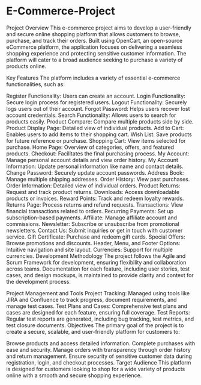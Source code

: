 # E-Commerce-Project

Project Overview
This e-commerce project aims to develop a user-friendly and secure online shopping platform that allows customers to browse, purchase, and track their orders. Built using OpenCart, an open-source eCommerce platform, the application focuses on delivering a seamless shopping experience and protecting sensitive customer information. The platform will cater to a broad audience seeking to purchase a variety of products online.

Key Features
The platform includes a variety of essential e-commerce functionalities, such as:

Register Functionality: Users can create an account.
Login Functionality: Secure login process for registered users.
Logout Functionality: Securely logs users out of their account.
Forgot Password: Helps users recover lost account credentials.
Search Functionality: Allows users to search for products easily.
Product Compare: Compare multiple products side by side.
Product Display Page: Detailed view of individual products.
Add to Cart: Enables users to add items to their shopping cart.
Wish List: Save products for future reference or purchase.
Shopping Cart: View items selected for purchase.
Home Page: Overview of categories, offers, and featured products.
Checkout: Facilitates the final purchasing process.
My Account: Manage personal account details and view order history.
My Account Information: Update personal information like name and contact details.
Change Password: Securely update account passwords.
Address Book: Manage multiple shipping addresses.
Order History: View past purchases.
Order Information: Detailed view of individual orders.
Product Returns: Request and track product returns.
Downloads: Access downloadable products or invoices.
Reward Points: Track and redeem loyalty rewards.
Returns Page: Process returns and refund requests.
Transactions: View financial transactions related to orders.
Recurring Payments: Set up subscription-based payments.
Affiliate: Manage affiliate account and commissions.
Newsletter: Subscribe or unsubscribe from promotional newsletters.
Contact Us: Submit inquiries or get in touch with customer service.
Gift Certificate: Purchase and redeem gift cards.
Special Offers: Browse promotions and discounts.
Header, Menu, and Footer Options: Intuitive navigation and site layout.
Currencies: Support for multiple currencies.
Development Methodology
The project follows the Agile and Scrum Framework for development, ensuring flexibility and collaboration across teams. Documentation for each feature, including user stories, test cases, and design mockups, is maintained to provide clarity and context for the development process.

Project Management and Tools
Project Tracking: Managed using tools like JIRA and Confluence to track progress, document requirements, and manage test cases.
Test Plans and Cases: Comprehensive test plans and cases are designed for each feature, ensuring full coverage.
Test Reports: Regular test reports are generated, including bug tracking, test metrics, and test closure documents.
Objectives
The primary goal of the project is to create a secure, scalable, and user-friendly platform for customers to:

Browse products and access detailed information.
Complete purchases with ease and security.
Manage orders with transparency through order history and return management.
Ensure security of sensitive customer data during registration, login, and checkout processes.
Target Audience
This platform is designed for customers looking to shop for a wide variety of products online with a smooth and secure shopping experience.
